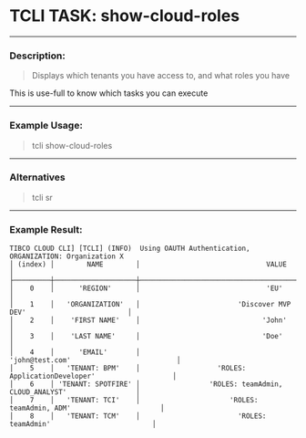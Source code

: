 # TCLI TASK: show-cloud-roles

---
### Description:

> Displays which tenants you have access to, and what roles you have

This is use-full to know which tasks you can execute

---
### Example Usage:

> tcli show-cloud-roles

---
### Alternatives
> tcli sr

---
### Example Result:

```console
TIBCO CLOUD CLI] [TCLI] (INFO)  Using OAUTH Authentication, ORGANIZATION: Organization X
│ (index) │        NAME        │                               VALUE                               │
├─────────┼────────────────────┼───────────────────────────────────────────────────────────────────┤
│    0    │      'REGION'      │                               'EU'                                │
│    1    │   'ORGANIZATION'   │                        'Discover MVP DEV'                         │
│    2    │    'FIRST NAME'    │                              'John'                               │
│    3    │    'LAST NAME'     │                              'Doe'                                │
│    4    │      'EMAIL'       │                          'john@test.com'                          │
│    5    │   'TENANT: BPM'    │                   'ROLES: ApplicationDeveloper'                   │
│    6    │ 'TENANT: SPOTFIRE' │                 'ROLES: teamAdmin, CLOUD_ANALYST'                 │
│    7    │   'TENANT: TCI'    │                      'ROLES: teamAdmin, ADM'                      │
│    8    │   'TENANT: TCM'    │                        'ROLES: teamAdmin'                         │
```
